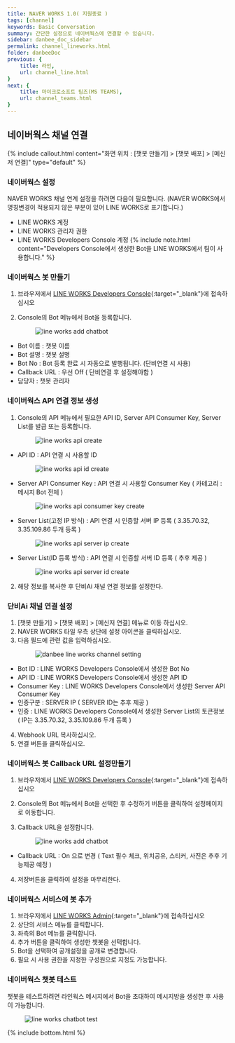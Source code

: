 ```yaml
---
title: NAVER WORKS 1.0( 지원종료 )
tags: [channel]
keywords: Basic Conversation
summary: 간단한 설정으로 네이버웍스에 연결할 수 있습니다.
sidebar: danbee_doc_sidebar
permalink: channel_lineworks.html
folder: danbeeDoc
previous: {
    title: 라인,
    url: channel_line.html
}
next: {
    title: 마이크로소프트 팀즈(MS TEAMS),
    url: channel_teams.html
}
---
```

## 네이버웍스 채널 연결 
{% include callout.html content="화면 위치 : [챗봇 만들기] > [챗봇 배포] > [메신저 연결]" type="default" %}


### 네이버웍스 설정
NAVER WORKS 채널 연계 설정을 하려면 다음이 필요합니다. (NAVER WORKS에서 명칭변경이 적용되지 않은 부분이 있어 LINE WORKS로 표기합니다.)

* LINE WORKS 계정
* LINE WORKS 관리자 권한
* LINE WORKS Developers Console 계정
{% include note.html content="Developers Console에서 생성한 Bot을 LINE WORKS에서 팀이 사용합니다." %}


### 네이버웍스 봇 만들기
1. 브라우저에서 <span class="link">[LINE WORKS Developers Console](https://developers.worksmobile.com/){:target="_blank"}</span>에 접속하십시오

2. Console의 Bot 메뉴에서 Bot을 등록합니다.<figure><img class="docimage" src="images/channel/lineworks/lineworks_add_chatbot.png" alt="line works add chatbot" style="max-width: 800px"></figure>
  * Bot 이름 : 챗봇 이름
  * Bot 설명 : 챗봇 설명
  * Bot No : Bot 등록 완료 시 자동으로 발행됩니다. (단비연결 시 사용)
  * Callback URL : 우선 Off ( 단비연결 후 설정해야함 )
  * 담당자 : 챗봇 관리자
 
### 네이버웍스 API 연결 정보 생성
1. Console의 API 메뉴에서 필요한 API ID, Server API Consumer Key, Server List를 발급 또는 등록합니다.<figure><img class="docimage" src="images/channel/lineworks/lineworks_api_create.png" alt="line works api create" style="max-width: 800px"></figure>
  * API ID : API 연결 시 사용할 ID <figure><img class="docimage" src="images/channel/lineworks/lineworks_api_id.png" alt="line works api id create" style="max-width: 800px"></figure>
  * Server API Consumer Key : API 연결 시 사용할 Consumer Key ( 카테고리 : 메시지 Bot 전체 ) <figure><img class="docimage" src="images/channel/lineworks/lineworks_api_consumer_key.png" alt="line works api consumer key create" style="max-width: 800px"></figure>
  * Server List(고정 IP 방식) : API 연결 시 인증할 서버 IP 등록 ( 3.35.70.32, 3.35.109.86 두개 등록 ) <figure><img class="docimage" src="images/channel/lineworks/lineworks_api_server_ip.png" alt="line works api server ip create" style="max-width: 800px"></figure>
  * Server List(ID 등록 방식) : API 연결 시 인증할 서버 ID 등록 ( 추후 제공 ) <figure><img class="docimage" src="images/channel/lineworks/lineworks_api_server_id.png" alt="line works api server id create" style="max-width: 800px"></figure>
  
2. 해당 정보를 복사한 후 단비Ai 채널 연결 정보를 설정한다.


### 단비Ai 채널 연결 설정
1. [챗봇 만들기] > [챗봇 배포] > [메신저 연결] 메뉴로 이동 하십시오.
2. NAVER WORKS 타일 우측 상단에 설정 아이콘을 클릭하십시오.
3. 다음 필드에 관련 값을 입력하십시오.<figure><img class="docimage" src="images/channel/lineworks/lineworks_danbee_setting.png" alt="danbee line works channel setting" style="max-width: 800px"></figure>
  * Bot ID : LINE WORKS Developers Console에서 생성한 Bot No
  * API ID : LINE WORKS Developers Console에서 생성한 API ID
  * Consumer Key : LINE WORKS Developers Console에서 생성한 Server API Consumer Key
  * 인증구분 : SERVER IP ( SERVER ID는 추후 제공 )
  * 인증 : LINE WORKS Developers Console에서 생성한 Server List의 토큰정보 <br>( IP는 3.35.70.32, 3.35.109.86 두개 등록 )
  
4. Webhook URL 복사하십시오.
5. 연결 버튼을 클릭하십시오.

### 네이버웍스 봇 Callback URL 설정만들기
1. 브라우저에서 <span class="link">[LINE WORKS Developers Console](https://developers.worksmobile.com/){:target="_blank"}</span>에 접속하십시오

2. Console의 Bot 메뉴에서 Bot을 선택한 후 수정하기 버튼을 클릭하여 설정페이지로 이동합니다.
3. Callback URL을 설정합니다.<figure><img class="docimage" src="images/channel/lineworks/lineworks_edit_chatbot_callback.png" alt="line works add chatbot" style="max-width: 800px"></figure>
  * Callback URL : On 으로 변경 ( Text 필수 체크, 위치공유, 스티커, 사진은 추후 기능제공 예정 )
4. 저장버튼을 클릭하여 설정을 마무리한다.


### 네이버웍스 서비스에 봇 추가
1. 브라우저에서 <span class="link">[LINE WORKS Admin](https://admin.worksmobile.com/){:target="_blank"}</span>에 접속하십시오
2. 상단의 서비스 메뉴를 클릭합니다.
3. 좌측의 Bot 메뉴를 클릭합니다.
4. 추가 버튼을 클릭하여 생성한 챗봇을 선택합니다.
5. Bot을 선택하여 공개설정을 공개로 변경합니다. 
6. 필요 시 사용 권한을 지정한 구성원으로 지정도 가능합니다.

### 네이버웍스 챗봇 테스트
챗봇을 테스트하려면 라인웍스 메시지에서 Bot을 초대하여 메시지방을 생성한 후 사용이 가능합니다.<figure><img class="docimage" src="images/channel/lineworks/lineworks_chatbot_test.png" alt="line works chatbot test" style="max-width: 800px"></figure>



{% include bottom.html %}
